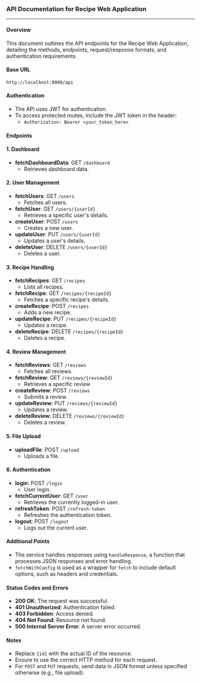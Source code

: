 ### API Documentation for Recipe Web Application

---

#### Overview
This document outlines the API endpoints for the Recipe Web Application, detailing the methods, endpoints, request/response formats, and authentication requirements.

#### Base URL
`http://localhost:8000/api`

#### Authentication
- The API uses JWT for authentication.
- To access protected routes, include the JWT token in the header: 
  - `Authorization: Bearer <your_token_here>`

#### Endpoints

#### 1. Dashboard
- **fetchDashboardData**: GET `/dashboard`
  - Retrieves dashboard data.

#### 2. User Management
- **fetchUsers**: GET `/users`
  - Fetches all users.
- **fetchUser**: GET `/users/{userId}`
  - Retrieves a specific user's details.
- **createUser**: POST `/users`
  - Creates a new user.
- **updateUser**: PUT `/users/{userId}`
  - Updates a user's details.
- **deleteUser**: DELETE `/users/{userId}`
  - Deletes a user.

#### 3. Recipe Handling
- **fetchRecipes**: GET `/recipes`
  - Lists all recipes.
- **fetchRecipe**: GET `/recipes/{recipeId}`
  - Fetches a specific recipe's details.
- **createRecipe**: POST `/recipes`
  - Adds a new recipe.
- **updateRecipe**: PUT `/recipes/{recipeId}`
  - Updates a recipe.
- **deleteRecipe**: DELETE `/recipes/{recipeId}`
  - Deletes a recipe.

#### 4. Review Management
- **fetchReviews**: GET `/reviews`
  - Fetches all reviews.
- **fetchReview**: GET `/reviews/{reviewId}`
  - Retrieves a specific review.
- **createReview**: POST `/reviews`
  - Submits a review.
- **updateReview**: PUT `/reviews/{reviewId}`
  - Updates a review.
- **deleteReview**: DELETE `/reviews/{reviewId}`
  - Deletes a review.

#### 5. File Upload
- **uploadFile**: POST `/upload`
  - Uploads a file.

#### 6. Authentication
- **login**: POST `/login`
  - User login.
- **fetchCurrentUser**: GET `/user`
  - Retrieves the currently logged-in user.
- **refreshToken**: POST `/refresh-token`
  - Refreshes the authentication token.
- **logout**: POST `/logout`
  - Logs out the current user.

#### Additional Points
- The service handles responses using `handleResponse`, a function that processes JSON responses and error handling.
- `fetchWithConfig` is used as a wrapper for `fetch` to include default options, such as headers and credentials.

#### Status Codes and Errors
- **200 OK**: The request was successful.
- **401 Unauthorized**: Authentication failed.
- **403 Forbidden**: Access denied.
- **404 Not Found**: Resource not found.
- **500 Internal Server Error**: A server error occurred.

#### Notes
- Replace `{id}` with the actual ID of the resource.
- Ensure to use the correct HTTP method for each request.
- For `POST` and `PUT` requests, send data in JSON format unless specified otherwise (e.g., file upload).
